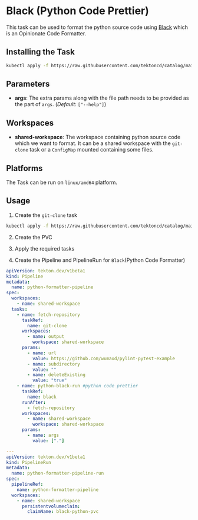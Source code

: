 # Black (Python Code Prettier)

This task can be used to format the python source code using [Black](https://github.com/psf/black) which is an Opinionate Code Formatter.

## Installing the Task

```bash
kubectl apply -f https://raw.githubusercontent.com/tektoncd/catalog/main/task/black/0.1/black.yaml
```

## Parameters

- **args**: The extra params along with the file path needs to be provided as the part of `args`. (_Default_: `["--help"]`)

## Workspaces

- **shared-workspace**: The workspace containing python source code which we want to format. It can be a shared workspace with the `git-clone` task or a `ConfigMap` mounted containing some files.

## Platforms

The Task can be run on `linux/amd64` platform.

## Usage

1. Create the `git-clone` task

```bash
kubectl apply -f https://raw.githubusercontent.com/tektoncd/catalog/main/task/git-clone/0.1/git-clone.yaml
```

2. Create the PVC
3. Apply the required tasks

4. Create the Pipeline and PipelineRun for `Black`(Python Code Formatter)

```yaml
apiVersion: tekton.dev/v1beta1
kind: Pipeline
metadata:
  name: python-formatter-pipeline
spec:
  workspaces:
    - name: shared-workspace
  tasks:
    - name: fetch-repository
      taskRef:
        name: git-clone
      workspaces:
        - name: output
          workspace: shared-workspace
      params:
        - name: url
          value: https://github.com/wumaxd/pylint-pytest-example
        - name: subdirectory
          value: ""
        - name: deleteExisting
          value: "true"
    - name: python-black-run #python code prettier
      taskRef:
        name: black
      runAfter:
        - fetch-repository
      workspaces:
        - name: shared-workspace
          workspace: shared-workspace
      params:
        - name: args
          value: ["."]

---
apiVersion: tekton.dev/v1beta1
kind: PipelineRun
metadata:
  name: python-formatter-pipeline-run
spec:
  pipelineRef:
    name: python-formatter-pipeline
  workspaces:
    - name: shared-workspace
      persistentvolumeclaim:
        claimName: black-python-pvc
```
